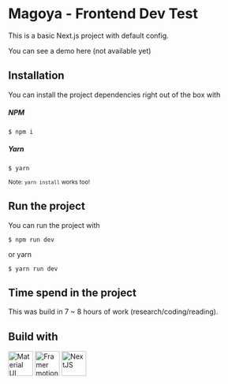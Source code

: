 # Magoya - Frontend Dev Test

This is a basic Next.js project with default config.

You can see a demo here (not available yet)


## Installation
You can install the project dependencies right out of the box with

##### NPM
```
$ npm i
```

##### Yarn
```
$ yarn
```
<sup>Note: `yarn install` works too!</sub>

## Run the project
You can run the project with
```
$ npm run dev
```
or yarn
```
$ yarn run dev
```

## Time spend in the project
This was build in 7 ~ 8 hours of work (research/coding/reading).

## Build with
<img width=50 alt="Material UI" src="https://encrypted-tbn0.gstatic.com/images?q=tbn%3AANd9GcT7KipS2XtctKfRQGPviR0UZVQtUdISRw1wVg&usqp=CAU"></img>
<img width=50 alt="Framer motion" src="https://octocourses.com/static/7bcadc9ec2ba0513c32383ea8ff863c7/630fb/framer-motion.png"></img>
<img width=50 alt="NextJS" src="https://seeklogo.com/images/N/next-js-logo-7929BCD36F-seeklogo.com.png"></img>